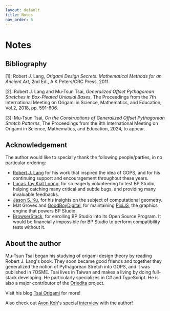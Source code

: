 ```yaml
---
layout: default
title: Notes
nav_order: 6
---
```


# Notes

## Bibliography

<span id="b1">[1]</span>: Robert J. Lang, *Origami Design Secrets: Mathematical Methods for an Ancient Art*, 2nd Ed., A K Peters/CRC Press, 2011.

<span id="b2">[2]</span>: Robert J. Lang and Mu-Tsun Tsai, *Generalized Offset Pythagorean Stretches in Box-Pleated Uniaxial Bases*, The Proceedings from the 7th International Meeting on Origami in Science, Mathematics, and Education, Vol.2, 2018, pp. 591-606.

<span id="b3">[3]</span>: Mu-Tsun Tsai, *On the Constructions of Generalized Offset Pythagorean Stretch Patterns*, The Proceedings from the 8th International Meeting on Origami in Science, Mathematics, and Education, 2024, to appear.

## Acknowledgement

The author would like to specially thank the following people/parties, in no particular ordering:

- [Robert J. Lang](https://langorigami.com/) for his work that inspired the idea of GOPS,
and for his continuing support and encouragement throughout these years.
- [Lucas Tay Kiat Loong](https://cexplr.github.io/), for so eagerly volunteering to test BP Studio,
helping catching many critical and subtle bugs, and providing many invaluable feedbacks.
- [Jason S. Ku](https://github.com/origamimagiro), for his insights on the subject of computational geometry.
- Mat Groves and [GoodBoyDigital](https://www.goodboydigital.com), for maintaining [PixiJS](https://pixijs.com/),
the graphics engine that powers BP Studio.
- [BrowserStack](https://www.browserstack.com/), for enrolling BP Studio into its Open Source Program.
It would be financially impossible for BP Studio to perform compatibility tests without it.

## About the author

Mu-Tsun Tsai began his studying of origami design theory by reading Robert J. Lang's book.
They soon became good friends and together they generalized the notion of Pythagorean Stretch into GOPS,
and it was published in 7OSME.
Tsai lives in Taiwan and makes a living by doing full-stack developing.
He particularly specializes in C# and TypeScript.
He is also a major contributor of the [Oriedita](https://oriedita.github.io/) project.

Visit his blog [Tsai Origami](https://origami.abstreamace.com/) for more!

Also check out [Avon Koh](https://www.youtube.com/@origameow)'s special [interview](https://youtu.be/-1usLhc3RNw) with the author!


